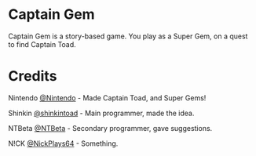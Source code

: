 # Captain Gem

Captain Gem is a story-based game. You play as a Super Gem, on a quest to find Captain Toad.

# Credits

Nintendo [@Nintendo](https://github.com/nintendo) - Made Captain Toad, and Super Gems!

Shinkin [@shinkintoad](https://github.com/shinkintoad) - Main programmer, made the idea.

NTBeta [@NTBeta](https://github.com/NTBeta) - Secondary programmer, gave suggestions. 

N!CK [@NickPlays64](https://github.com/NickPlays64) - Something.

